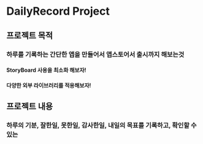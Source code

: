 # DailyRecord Project

## 프로젝트 목적
### 하루를 기록하는 간단한 앱을 만들어서 앱스토어서 출시까지 해보는것
#### StoryBoard 사용을 최소화 해보자!
#### 다양한 외부 라이브러리를 적용해보자!

## 프로젝트 내용
### 하루의 기분, 잘한일, 못한일, 감사한일, 내일의 목표를 기록하고, 확인할 수 있는 


